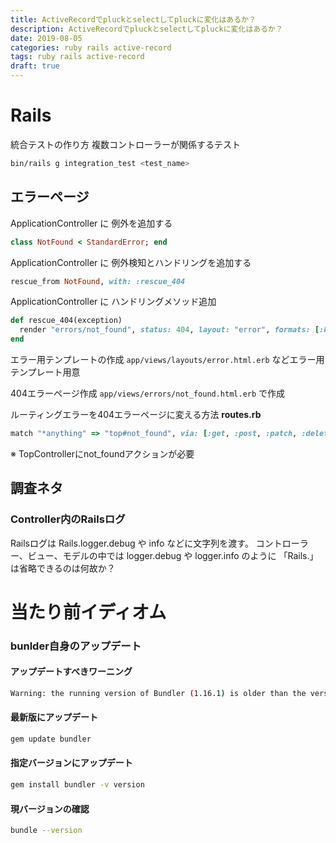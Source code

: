 ```yaml
---
title: ActiveRecordでpluckとselectしてpluckに変化はあるか？
description: ActiveRecordでpluckとselectしてpluckに変化はあるか？
date: 2019-08-05
categories: ruby rails active-record
tags: ruby rails active-record
draft: true
---
```


# Rails

統合テストの作り方
複数コントローラーが関係するテスト
```bash
bin/rails g integration_test <test_name>
```

## エラーページ

ApplicationController に 例外を追加する
```ruby
class NotFound < StandardError; end
```

ApplicationController に 例外検知とハンドリングを追加する
```ruby
rescue_from NotFound, with: :rescue_404
```

ApplicationController に ハンドリングメソッド追加
```ruby
def rescue_404(exception)
  render "errors/not_found", status: 404, layout: "error", formats: [:html]
end
```

エラー用テンプレートの作成
`app/views/layouts/error.html.erb` などエラー用テンプレート用意

404エラーページ作成
`app/views/errors/not_found.html.erb` で作成


ルーティングエラーを404エラーページに変える方法
**routes.rb**
```ruby
match "*anything" => "top#not_found", via: [:get, :post, :patch, :delete]
```
※ TopControllerにnot_foundアクションが必要


## 調査ネタ

### Controller内のRailsログ
Railsログは Rails.logger.debug や info などに文字列を渡す。
コントローラー、ビュー、モデルの中では logger.debug や logger.info のように
「Rails.」は省略できるのは何故か？

# 当たり前イディオム

### bunlder自身のアップデート

#### アップデートすべきワーニング
```bash
Warning: the running version of Bundler (1.16.1) is older than the version that created the lockfile (1.16.2). We suggest you upgrade to the latest version of Bundler by running `gem install bundler`.
```

#### 最新版にアップデート
```bash
gem update bundler
```

#### 指定バージョンにアップデート
```bash
gem install bundler -v version
```

#### 現バージョンの確認
```bash
bundle --version
```
